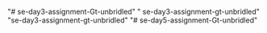 "# se-day3-assignment-Gt-unbridled" 
" se-day3-assignment-gt-unbridled" 
"se-day3-assignment-gt-unbridled" 
"# se-day5-assignment-Gt-unbridled" 
